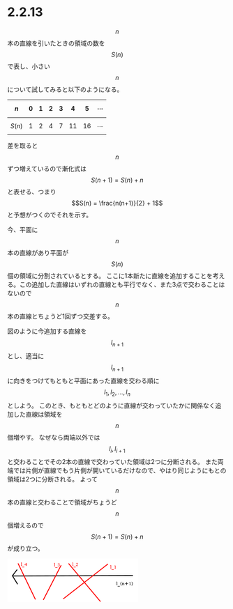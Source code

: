 # 2.2.13

$$n$$本の直線を引いたときの領域の数を$$S(n)$$で表し、小さい$$n$$について試してみると以下のようになる。

|  $$n$$   |  0  |  1  |  2  |  3  |  4  |  5  | $$\cdots$$ |
| -------- | --- | --- | --- | --- | --- | --- | ---------- |
| $$S(n)$$ | 1   | 2   | 4   | 7   | 11  | 16  | $$\cdots$$ |

差を取ると$$n$$ずつ増えているので漸化式は$$S(n+1) = S(n) + n$$と表せる、つまり
$$S(n) = \frac{n(n+1)}{2} + 1$$と予想がつくのでそれを示す。

今、平面に$$n$$本の直線があり平面が$$S(n)$$個の領域に分割されているとする。
ここに1本新たに直線を追加することを考える。この追加した直線はいずれの直線とも平行でなく、また3点で交わることはないので$$n$$本の直線とちょうど1回ずつ交差する。

図のように今追加する直線を$$l_{n+1}$$とし、適当に$$l_{n+1}$$に向きをつけてもともと平面にあった直線を交わる順に$$l_1,l_2,\ldots,l_n$$としよう。
このとき、もともとどのように直線が交わっていたかに関係なく追加した直線は領域を$$n$$個増やす。
なぜなら両端以外では$$l_i,l_{i+1}$$と交わることでその2本の直線で交わっていた領域は2つに分断される。
また両端では片側が直線でもう片側が開いているだけなので、やはり同じようにもとの領域は2つに分断される。
よって$$n$$本の直線と交わることで領域がちょうど$$n$$個増えるので$$S(n+1)=S(n)+n$$が成り立つ。

![figure](./2-2-13.png)